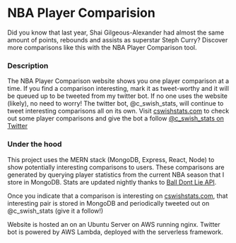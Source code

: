 # NBA Player Comparision

Did you know that last year, Shai Gilgeous-Alexander had almost the same amount of points, rebounds and assists as superstar Steph Curry? Discover more comparisons like this with the NBA Player Comparison tool.

### Description

The NBA Player Comparison website shows you one player comparison at a time.  If you find a comparison interesting, mark it as tweet-worthy and it will be queued up to be tweeted from my twitter bot.  If no one uses the website (likely), no need to worry!  The twitter bot, @c_swish_stats, will continue to tweet interesting comparisons all on its own.  Visit <a href="http://www.cswishstats.com" target="_blank">cswishstats.com</a> to check out some player comparisons and give the bot a follow <a href="http://twitter.com/c_swish_stats/" target="_blank">@c_swish_stats on Twitter</a>

### Under the hood

This project uses the MERN stack (MongoDB, Express, React, Node) to show potentially interesting comparisons to users. These comparisons are generated by querying player statistics from the current NBA season that I store in MongoDB. Stats are updated nightly thanks to <a href="https://www.balldontlie.io" target="_blank">Ball Dont Lie API</a>.

Once you indicate that a comparison is interesting on <a href="http://www.cswishstats.com" target="_blank">cswishstats.com</a>, that interesting pair is stored in MongoDB and periodically tweeted out on @c_swish_stats (give it a follow!)

Website is hosted an on an Ubuntu Server on AWS running nginx.
Twitter bot is powered by AWS Lambda, deployed with the serverless framework.
